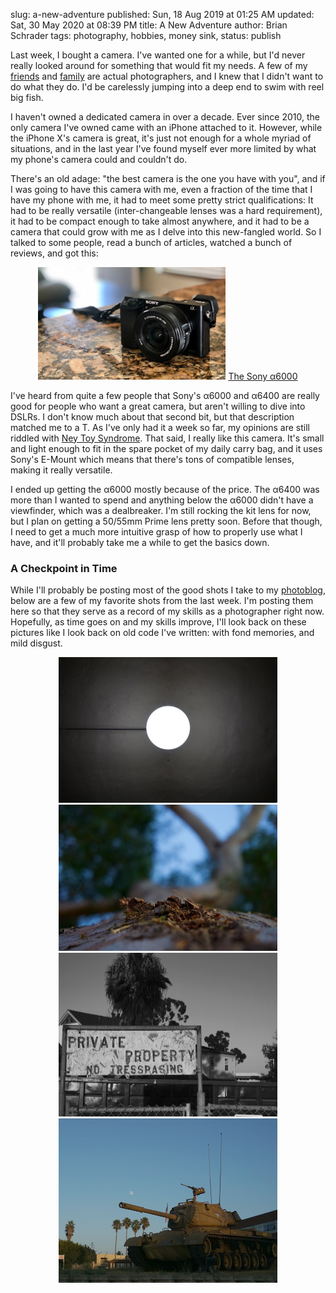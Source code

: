 slug: a-new-adventure
published: Sun, 18 Aug 2019 at 01:25 AM
updated: Sat, 30 May 2020 at 08:39 PM
title: A New Adventure
author: Brian Schrader
tags: photography, hobbies, money sink,
status: publish

Last week, I bought a camera. I've wanted one for a while, but I'd never really looked around for something that would fit my needs. A few of my [friends][ramon] and [family][bailey] are actual photographers, and I knew that I didn't want to do what they do. I'd be carelessly jumping into a deep end to swim with reel big fish.

I haven't owned a dedicated camera in over a decade. Ever since 2010, the only camera I've owned came with an iPhone attached to it. However, while the iPhone X's camera is great, it's just not enough for a whole myriad of situations, and in the last year I've found myself ever more limited by what my phone's camera could and couldn't do.

There's an old adage: "the best camera is the one you have with you", and if I was going to have this camera with me, even a fraction of the time that I have my phone with me, it had to meet some pretty strict qualifications: It had to be really versatile (inter-changeable lenses was a hard requirement), it had to be compact enough to take almost anywhere, and it had to be a camera that could grow with me as I delve into this new-fangled world. So I talked to some people, read a bunch of articles, watched a bunch of reviews, and got this:

<div style="text-align:center;">
    <img
        alt="My new camera"
        src="/images/collections/a6000/camera-web.jpg"
        style="width:300px;margin-left:auto;margin-right:auto;"
    />
    <caption>
        <a href="https://www.amazon.com/Sony-Mirrorless-Digitial-3-0-Inch-16-50mm/dp/B00I8BICB2/ref=sr_1_7?keywords=sony+a6000&qid=1566087531&s=gateway&sr=8-7" title="The Sony α6000">
            The Sony α6000
        </a>
    </caption>
</div>

I've heard from quite a few people that Sony's α6000 and α6400 are really good for people who want a great camera, but aren't willing to dive into DSLRs. I don't know much about that second bit, but that description matched me to a T. As I've only had it a week so far, my opinions are still riddled with [Ney Toy Syndrome][nts]. That said, I really like this camera. It's small and light enough to fit in the spare pocket of my daily carry bag, and it uses Sony's E-Mount which means that there's tons of compatible lenses, making it really versatile.

I ended up getting the α6000 mostly because of the price. The α6400 was more than I wanted to spend and anything below the α6000 didn't have a viewfinder, which was a dealbreaker. I'm still rocking the kit lens for now, but I plan on getting a 50/55mm Prime lens pretty soon. Before that though, I need to get a much more intuitive grasp of how to properly use what I have, and it'll probably take me a while to get the basics down.


### A Checkpoint in Time

While I'll probably be posting most of the good shots I take to my [photoblog](https://photos.brianschrader.com/), below are a few of my favorite shots from the last week. I'm posting them here so that they serve as a record of my skills as a photographer right now. Hopefully, as time goes on and my skills improve, I'll look back on these pictures like I look back on old code I've written: with fond memories, and mild disgust.

<div style="text-align:center;">
    <a href="/images/collections/a6000/moonlight.jpg" title="Moonlight - Full Image">
        <img
            alt="Moonlight"
            src="/images/collections/a6000/moonlight-web.jpg"
            style="display:inline-block;width:350px;margin-left:auto;margin-right:auto;"
        />
    </a>
    <a href="/images/collections/a6000/bark.jpg" title="Bark - Full Image">
        <img
            alt="Bark"
            src="/images/collections/a6000/bark-web.jpg"
            style="display:inline-block;width:350px;margin-left:auto;margin-right:auto;"
        />
    </a>
    <a href="/images/collections/a6000/private.JPG" title="Private - Full Image">
        <img
            alt="Private"
            src="/images/collections/a6000/private-web.jpg"
            style="display:inline-block;width:350px;margin-left:auto;margin-right:auto;"
        />
    </a>
    <a href="/images/collections/a6000/tank.JPG" title="Tank - Full Image">
        <img
            alt="Tank"
            src="/images/collections/a6000/tank-web.jpg"
            style="display:inline-block;width:350px;margin-left:auto;margin-right:auto;"
        />
    </a>
</div>


[bailey]: http://www.museofadventure.com
[ramon]: https://www.instagram.com/photorayg/
[nts]: https://www.urbandictionary.com/define.php?term=Ney%20Toy%20Syndrome
